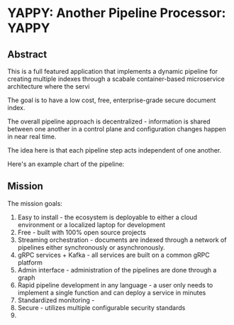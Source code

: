 # YAPPY: Another Pipeline Processor: YAPPY

## Abstract
This is a full featured application that implements a dynamic pipeline for creating multiple indexes through a scabale container-based 
microservice architecture where the servi

The goal is to have a low cost, free, enterprise-grade secure document index.

The overall pipeline approach is decentralized - information is shared between one another in a control plane and configuration changes 
happen in near real time.

The idea here is that each pipeline step acts independent of one another.  

Here's an example chart of the pipeline:




## Mission

The mission goals:
1. Easy to install - the ecosystem is deployable to either a cloud environment or a localized laptop for development
2. Free - built with 100% open source projects
3. Streaming orchestration - documents are indexed through a network of pipelines either synchronously or asynchronously.
4. gRPC services + Kafka - all services are built on a common gRPC platform 
5. Admin interface - administration of the pipelines are done through a graph
6. Rapid pipeline development in any language - a user only needs to implement a single function and can deploy a service in minutes
7. Standardized monitoring - 
8. Secure - utilizes multiple configurable security standards
9. 
